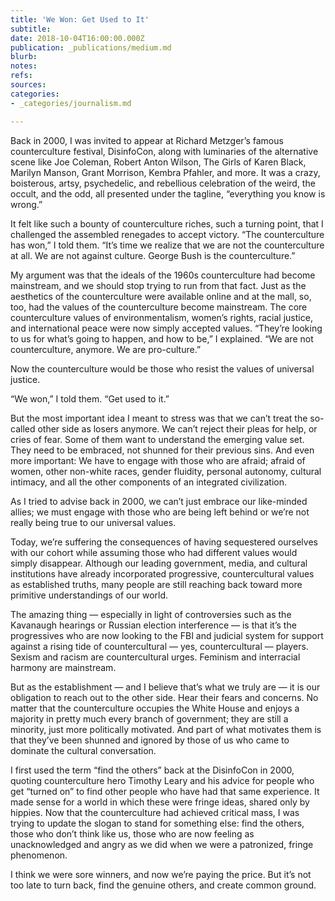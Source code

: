 ```yaml
---
title: 'We Won: Get Used to It'
subtitle: 
date: 2018-10-04T16:00:00.000Z
publication: _publications/medium.md
blurb: 
notes: 
refs: 
sources: 
categories:
- _categories/journalism.md

---
```

Back in 2000, I was invited to appear at Richard Metzger’s famous counterculture festival, DisinfoCon, along with luminaries of the alternative scene like Joe Coleman, Robert Anton Wilson, The Girls of Karen Black, Marilyn Manson, Grant Morrison, Kembra Pfahler, and more. It was a crazy, boisterous, artsy, psychedelic, and rebellious celebration of the weird, the occult, and the odd, all presented under the tagline, “everything you know is wrong.”

It felt like such a bounty of counterculture riches, such a turning point, that I challenged the assembled renegades to accept victory. “The counterculture has won,” I told them. “It’s time we realize that we are not the counterculture at all. We are not against culture. George Bush is the counterculture.”

My argument was that the ideals of the 1960s counterculture had become mainstream, and we should stop trying to run from that fact. Just as the aesthetics of the counterculture were available online and at the mall, so, too, had the values of the counterculture become mainstream. The core counterculture values of environmentalism, women’s rights, racial justice, and international peace were now simply accepted values.
“They’re looking to us for what’s going to happen, and how to be,” I explained. “We are not counterculture, anymore. We are pro-culture.”

Now the counterculture would be those who resist the values of universal justice.

“We won,” I told them. “Get used to it.”

But the most important idea I meant to stress was that we can’t treat the so-called other side as losers anymore. We can’t reject their pleas for help, or cries of fear. Some of them want to understand the emerging value set. They need to be embraced, not shunned for their previous sins. And even more important: We have to engage with those who are afraid; afraid of women, other non-white races, gender fluidity, personal autonomy, cultural intimacy, and all the other components of an integrated civilization.

As I tried to advise back in 2000, we can’t just embrace our like-minded allies; we must engage with those who are being left behind or we’re not really being true to our universal values.

Today, we’re suffering the consequences of having sequestered ourselves with our cohort while assuming those who had different values would simply disappear. Although our leading government, media, and cultural institutions have already incorporated progressive, countercultural values as established truths, many people are still reaching back toward more primitive understandings of our world.

The amazing thing — especially in light of controversies such as the Kavanaugh hearings or Russian election interference — is that it’s the progressives who are now looking to the FBI and judicial system for support against a rising tide of countercultural — yes, countercultural — players. Sexism and racism are countercultural urges. Feminism and interracial harmony are mainstream.

But as the establishment — and I believe that’s what we truly are — it is our obligation to reach out to the other side. Hear their fears and concerns. No matter that the counterculture occupies the White House and enjoys a majority in pretty much every branch of government; they are still a minority, just more politically motivated. And part of what motivates them is that they’ve been shunned and ignored by those of us who came to dominate the cultural conversation.

I first used the term “find the others” back at the DisinfoCon in 2000, quoting counterculture hero Timothy Leary and his advice for people who get “turned on” to find other people who have had that same experience. It made sense for a world in which these were fringe ideas, shared only by hippies. Now that the counterculture had achieved critical mass, I was trying to update the slogan to stand for something else: find the others, those who don’t think like us, those who are now feeling as unacknowledged and angry as we did when we were a patronized, fringe phenomenon.

I think we were sore winners, and now we’re paying the price. But it’s not too late to turn back, find the genuine others, and create common ground.